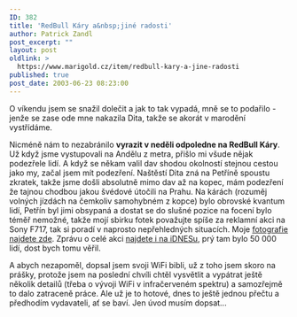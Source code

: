 ```yaml
---
ID: 382
title: 'RedBull Káry a&nbsp;jiné radosti'
author: Patrick Zandl
post_excerpt: ""
layout: post
oldlink: >
  https://www.marigold.cz/item/redbull-kary-a-jine-radosti
published: true
post_date: 2003-06-23 08:23:00
---
```

<p>
O víkendu jsem se snažil dolečit a jak to tak vypadá, mně se to podařilo - jenže se zase ode mne nakazila Dita, takže se akorát v marodění vystřídáme. </p>

<p>
Nicméně nám to nezabránilo <STRONG>vyrazit v neděli odpoledne na RedBull Káry</STRONG>. Už když jsme vystupovali na Andělu z metra, přišlo mi všude nějak podezřele lidí. A když se někam valil dav shodou okolností stejnou cestou jako my, začal jsem mít podezření. Naštěstí Dita zná na Petříně spoustu zkratek, takže jsme došli absolutně mimo dav až na kopec, mám podezření že tajnou chodbou jakou švédové útočili na Prahu. Na kárách (rozuměj volných jízdách na čemkoliv samohybném z kopce) bylo obrovské kvantum lidí, Petřín byl jimi obsypaná a dostat se do slušné pozice na focení bylo téměř nemožné, takže mojí sbirku fotek považujte spíše za reklamní akci na Sony F717, tak si poradí v naprosto nepřehledných situacích. Moje <A href="http://tangero.me.cz/redbullkary2003/">fotografie najdete zde</A>. Zprávu o celé akci <A href="http://zpravy.idnes.cz/praha.asp?r=praha&amp;c=A030622_195327_praha_mad" target=_blank>najdete i na iDNESu</A>, prý tam bylo 50 000 lidí, dost bych tomu věřil. </p>

<p>
A abych nezapoměl, dopsal jsem svoji WiFi bibli, už z toho jsem skoro na prášky, protože jsem na poslední chvíli chtěl vysvětlit a vypátrat ještě několik detailů (třeba o vývoji WiFi v infračerveném spektru) a samozřejmě to dalo zatraceně práce. Ale už je to hotové, dnes to ještě jednou přečtu a předhodím vydavateli, ať se baví. Jen úvod musím dopsat...</p>
